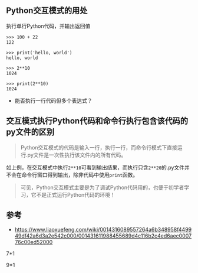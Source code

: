 ## Python交互模式的用处
执行单行Python代码，并输出返回值
```shell
>>> 100 + 22
122

>>> print('hello, world')
hello, world

>>> 2**10
1024

>>> print(2**10)
1024
```
-  能否执行一行代码但多个表达式？
## 交互模式执行Python代码和命令行执行包含该代码的py文件的区别
> Python交互模式的代码是输入一行，执行一行，而命令行模式下直接运行.py文件是一次性执行该文件内的所有代码。

如上例，在交互模式中执行`2**10`可看到输出结果，而执行只含`2**20`的.py文件并不会在命令行窗口得到输出，除非代码中使用`print`函数。

> 可见，Python交互模式主要是为了调试Python代码用的，也便于初学者学习，它不是正式运行Python代码的环境！

## 参考
- https://www.liaoxuefeng.com/wiki/0014316089557264a6b348958f449949df42a6d3a2e542c000/001431611988455689d4c116b2c4ed6aec000776c00ed52000

7*1

9*1